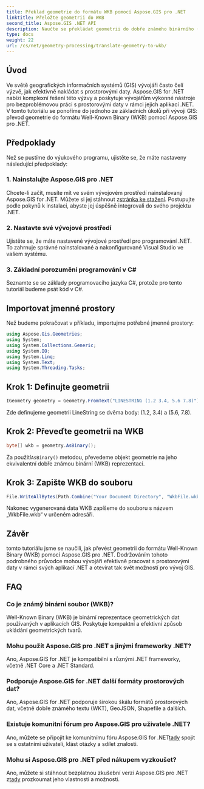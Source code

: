 ```yaml
---
title: Překlad geometrie do formátu WKB pomocí Aspose.GIS pro .NET
linktitle: Přeložte geometrii do WKB
second_title: Aspose.GIS .NET API
description: Naučte se překládat geometrii do dobře známého binárního (WKB) formátu v aplikacích .NET pomocí Aspose.GIS pro bezproblémovou práci s prostorovými daty.
type: docs
weight: 22
url: /cs/net/geometry-processing/translate-geometry-to-wkb/
---
```

## Úvod
Ve světě geografických informačních systémů (GIS) vývojáři často čelí výzvě, jak efektivně nakládat s prostorovými daty. Aspose.GIS for .NET nabízí komplexní řešení této výzvy a poskytuje vývojářům výkonné nástroje pro bezproblémovou práci s prostorovými daty v rámci jejich aplikací .NET. V tomto tutoriálu se ponoříme do jednoho ze základních úkolů při vývoji GIS: převod geometrie do formátu Well-Known Binary (WKB) pomocí Aspose.GIS pro .NET.
## Předpoklady
Než se pustíme do výukového programu, ujistěte se, že máte nastaveny následující předpoklady:
### 1. Nainstalujte Aspose.GIS pro .NET
 Chcete-li začít, musíte mít ve svém vývojovém prostředí nainstalovaný Aspose.GIS for .NET. Můžete si jej stáhnout z[stránka ke stažení](https://releases.aspose.com/gis/net/). Postupujte podle pokynů k instalaci, abyste jej úspěšně integrovali do svého projektu .NET.
### 2. Nastavte své vývojové prostředí
Ujistěte se, že máte nastavené vývojové prostředí pro programování .NET. To zahrnuje správné nainstalované a nakonfigurované Visual Studio ve vašem systému.
### 3. Základní porozumění programování v C#
Seznamte se se základy programovacího jazyka C#, protože pro tento tutoriál budeme psát kód v C#.

## Importovat jmenné prostory
Než budeme pokračovat v příkladu, importujme potřebné jmenné prostory:
```csharp
using Aspose.Gis.Geometries;
using System;
using System.Collections.Generic;
using System.IO;
using System.Linq;
using System.Text;
using System.Threading.Tasks;
```
## Krok 1: Definujte geometrii
```csharp
IGeometry geometry = Geometry.FromText("LINESTRING (1.2 3.4, 5.6 7.8)");
```
Zde definujeme geometrii LineString se dvěma body: (1.2, 3.4) a (5.6, 7.8).
## Krok 2: Převeďte geometrii na WKB
```csharp
byte[] wkb = geometry.AsBinary();
```
 Za použití`AsBinary()` metodou, převedeme objekt geometrie na jeho ekvivalentní dobře známou binární (WKB) reprezentaci.
## Krok 3: Zapište WKB do souboru
```csharp
File.WriteAllBytes(Path.Combine("Your Document Directory", "WkbFile.wkb"), wkb);
```
Nakonec vygenerovaná data WKB zapíšeme do souboru s názvem „WkbFile.wkb“ v určeném adresáři.

## Závěr
tomto tutoriálu jsme se naučili, jak převést geometrii do formátu Well-Known Binary (WKB) pomocí Aspose.GIS pro .NET. Dodržováním tohoto podrobného průvodce mohou vývojáři efektivně pracovat s prostorovými daty v rámci svých aplikací .NET a otevírat tak svět možností pro vývoj GIS.
## FAQ
### Co je známý binární soubor (WKB)?
Well-Known Binary (WKB) je binární reprezentace geometrických dat používaných v aplikacích GIS. Poskytuje kompaktní a efektivní způsob ukládání geometrických tvarů.
### Mohu použít Aspose.GIS pro .NET s jinými frameworky .NET?
Ano, Aspose.GIS for .NET je kompatibilní s různými .NET frameworky, včetně .NET Core a .NET Standard.
### Podporuje Aspose.GIS for .NET další formáty prostorových dat?
Ano, Aspose.GIS for .NET podporuje širokou škálu formátů prostorových dat, včetně dobře známého textu (WKT), GeoJSON, Shapefile a dalších.
### Existuje komunitní fórum pro Aspose.GIS pro uživatele .NET?
 Ano, můžete se připojit ke komunitnímu fóru Aspose.GIS for .NET[tady](https://forum.aspose.com/c/gis/33) spojit se s ostatními uživateli, klást otázky a sdílet znalosti.
### Mohu si Aspose.GIS pro .NET před nákupem vyzkoušet?
 Ano, můžete si stáhnout bezplatnou zkušební verzi Aspose.GIS pro .NET z[tady](https://releases.aspose.com/) prozkoumat jeho vlastnosti a možnosti.